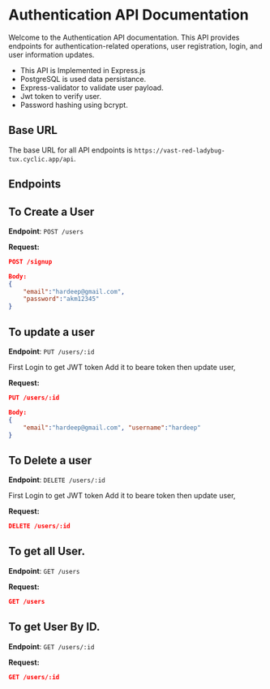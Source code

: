 # Authentication API Documentation

Welcome to the Authentication API documentation. This API provides endpoints for authentication-related operations, user registration, login, and user information updates.

- This API is Implemented in Express.js
- PostgreSQL is used data persistance.
- Express-validator to validate user payload.
- Jwt token to verify user.
- Password hashing using bcrypt.

## Base URL

The base URL for all API endpoints is `https://vast-red-ladybug-tux.cyclic.app/api`.

## Endpoints

## To Create a User

**Endpoint**: `POST /users`

**Request:**

```json
POST /signup

Body:
{
    "email":"hardeep@gmail.com",
    "password":"akm12345"
}
```

## To update a user

**Endpoint**: `PUT /users/:id`

First Login to get JWT token Add it to beare token then update user,

**Request:**

```json
PUT /users/:id

Body:
{
    "email":"hardeep@gmail.com", "username":"hardeep"
}
```

## To Delete a user

**Endpoint**: `DELETE /users/:id`

First Login to get JWT token Add it to beare token then update user,

**Request:**

```json
DELETE /users/:id
```

## To get all User.

**Endpoint**: `GET /users`

**Request:**

```json
GET /users
```

## To get User By ID.

**Endpoint**: `GET /users/:id`

**Request:**

```json
GET /users/:id
```
